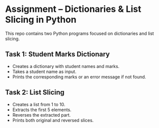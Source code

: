 # Assignment – Dictionaries & List Slicing in Python

This repo contains two Python programs focused on dictionaries and list slicing.

## Task 1: Student Marks Dictionary
- Creates a dictionary with student names and marks.
- Takes a student name as input.
- Prints the corresponding marks or an error message if not found.

## Task 2: List Slicing
- Creates a list from 1 to 10.
- Extracts the first 5 elements.
- Reverses the extracted part.
- Prints both original and reversed slices.
